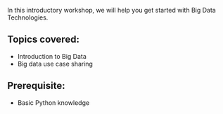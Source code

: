 In this introductory workshop, we will help you get started with Big Data Technologies.

Topics covered:
-------------------------
- Introduction to Big Data
- Big data use case sharing

Prerequisite:
--------------------
- Basic Python knowledge
